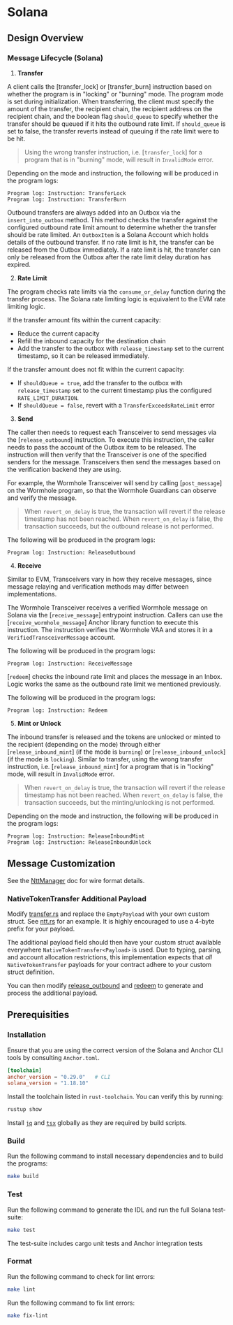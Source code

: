 # Solana

## Design Overview

### Message Lifecycle (Solana)

1. **Transfer**

A client calls the [transfer_lock] or [transfer_burn] instruction based on whether the program is in "locking" or "burning" mode. The program mode is set during initialization. When transferring, the client must specify the amount of the transfer, the recipient chain, the recipient address on the recipient chain, and the boolean flag `should_queue` to specify whether the transfer should be queued if it hits the outbound rate limit. If `should_queue` is set to false, the transfer reverts instead of queuing if the rate limit were to be hit.

> Using the wrong transfer instruction, i.e. [`transfer_lock`] for a program that is in "burning" mode, will result in `InvalidMode` error.

Depending on the mode and instruction, the following will be produced in the program logs:

```
Program log: Instruction: TransferLock
Program log: Instruction: TransferBurn
```

Outbound transfers are always added into an Outbox via the `insert_into_outbox` method. This method checks the transfer against the configured outbound rate limit amount to determine whether the transfer should be rate limited. An `OutboxItem` is a Solana Account which holds details of the outbound transfer. If no rate limit is hit, the transfer can be released from the Outbox immediately. If a rate limit is hit, the transfer can only be released from the Outbox after the rate limit delay duration has expired.

2. **Rate Limit**

The program checks rate limits via the `consume_or_delay` function during the transfer process. The Solana rate limiting logic is equivalent to the EVM rate limiting logic.

If the transfer amount fits within the current capacity:

- Reduce the current capacity
- Refill the inbound capacity for the destination chain
- Add the transfer to the outbox with `release_timestamp` set to the current timestamp, so it can be released immediately.

If the transfer amount does not fit within the current capacity:

- If `shouldQueue = true`, add the transfer to the outbox with `release_timestamp` set to the current timestamp plus the configured `RATE_LIMIT_DURATION`.
- If `shouldQueue = false`, revert with a `TransferExceedsRateLimit` error

3. **Send**

The caller then needs to request each Transceiver to send messages via the [`release_outbound`] instruction. To execute this instruction, the caller needs to pass the account of the Outbox item to be released. The instruction will then verify that the Transceiver is one of the specified senders for the message. Transceivers then send the messages based on the verification backend they are using.

For example, the Wormhole Transceiver will send by calling [`post_message`] on the Wormhole program, so that the Wormhole Guardians can observe and verify the message.

> When `revert_on_delay` is true, the transaction will revert if the release timestamp has not been reached. When `revert_on_delay` is false, the transaction succeeds, but the outbound release is not performed.

The following will be produced in the program logs:

```
Program log: Instruction: ReleaseOutbound
```

4. **Receive**

Similar to EVM, Transceivers vary in how they receive messages, since message relaying and verification methods may differ between implementations.

The Wormhole Transceiver receives a verified Wormhole message on Solana via the [`receive_message`] entrypoint instruction. Callers can use the [`receive_wormhole_message`] Anchor library function to execute this instruction. The instruction verifies the Wormhole VAA and stores it in a `VerifiedTransceiverMessage` account.

The following will be produced in the program logs:

```
Program log: Instruction: ReceiveMessage
```

[`redeem`] checks the inbound rate limit and places the message in an Inbox. Logic works the same as the outbound rate limit we mentioned previously.

The following will be produced in the program logs:

```
Program log: Instruction: Redeem
```

5. **Mint or Unlock**

The inbound transfer is released and the tokens are unlocked or minted to the recipient (depending on the mode) through either [`release_inbound_mint`] (if the mode is `burning`) or [`release_inbound_unlock`] (if the mode is `locking`). Similar to transfer, using the wrong transfer instruction, i.e. [`release_inbound_mint`] for a program that is in "locking" mode, will result in `InvalidMode` error.

> When `revert_on_delay` is true, the transaction will revert if the release timestamp has not been reached. When `revert_on_delay` is false, the transaction succeeds, but the minting/unlocking is not performed.

Depending on the mode and instruction, the following will be produced in the program logs:

```
Program log: Instruction: ReleaseInboundMint
Program log: Instruction: ReleaseInboundUnlock
```

## Message Customization

See the [NttManager](../docs/NttManager.md) doc for wire format details.

### NativeTokenTransfer Additional Payload

Modify [transfer.rs](./programs/example-native-token-transfers/src/transfer.rs) and replace the `EmptyPayload` with your own custom struct. See [ntt.rs](./modules/ntt-messages/src/ntt.rs) for an example. It is highly encouraged to use a 4-byte prefix for your payload.

The additional payload field should then have your custom struct available everywhere `NativeTokenTransfer<Payload>` is used. Due to typing, parsing, and account allocation restrictions, this implementation expects that _all_ `NativeTokenTransfer` payloads for your contract adhere to your custom struct definition.

You can then modify [release_outbound](./programs/example-native-token-transfers/src/transceivers/wormhole/instructions/release_outbound.rs) and [redeem](./programs/example-native-token-transfers/src/instructions/redeem.rs) to generate and process the additional payload.

## Prerequisities

### Installation

Ensure that you are using the correct version of the Solana and Anchor CLI tools by consulting `Anchor.toml`.

```toml
[toolchain]
anchor_version = "0.29.0"   # CLI
solana_version = "1.18.10"
```

Install the toolchain listed in `rust-toolchain`. You can verify this by running:

```sh
rustup show
```

Install [`jq`](https://jqlang.github.io/jq/) and [`tsx`](https://www.npmjs.com/package/tsx) globally as they are required by build scripts.

### Build

Run the following command to install necessary dependencies and to build the programs:

```sh
make build
```

### Test

Run the following command to generate the IDL and run the full Solana test-suite:

```sh
make test
```

The test-suite includes cargo unit tests and Anchor integration tests

### Format

Run the following command to check for lint errors:

```sh
make lint
```

Run the following command to fix lint errors:

```sh
make fix-lint
```

